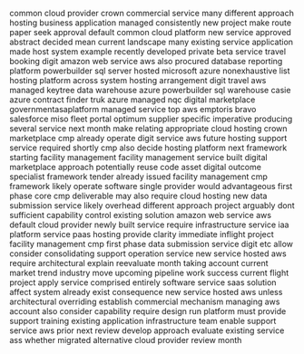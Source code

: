 common cloud provider crown commercial service many different approach hosting business application managed consistently new project make route paper seek approval default common cloud platform new service approved abstract decided mean current landscape many existing service application made host system example recently developed private beta service travel booking digit amazon web service aws also procured database reporting platform powerbuilder sql server hosted microsoft azure nonexhaustive list hosting platform across system hosting arrangement digit travel aws managed keytree data warehouse azure powerbuilder sql warehouse casie azure contract finder truk azure managed nqc digital marketplace governmentasaplatform managed service top aws emptoris bravo salesforce miso fleet portal optimum supplier specific imperative producing several service next month make relating appropriate cloud hosting crown marketplace cmp already operate digit service aws future hosting support service required shortly cmp also decide hosting platform next framework starting facility management facility management service built digital marketplace approach potentially reuse code asset digital outcome specialist framework tender already issued facility management cmp framework likely operate software single provider would advantageous first phase core cmp deliverable may also require cloud hosting new data submission service likely overhead different approach project arguably dont sufficient capability control existing solution amazon web service aws default cloud provider newly built service require infrastructure service iaa platform service paas hosting provide clarity immediate inflight project facility management cmp first phase data submission service digit etc allow consider consolidating support operation service new service hosted aws require architectural explain reevaluate month taking account current market trend industry move upcoming pipeline work success current flight project apply service comprised entirely software service saas solution affect system already exist consequence new service hosted aws unless architectural overriding establish commercial mechanism managing aws account also consider capability require design run platform must provide support training existing application infrastructure team enable support service aws prior next review develop approach evaluate existing service ass whether migrated alternative cloud provider review month
